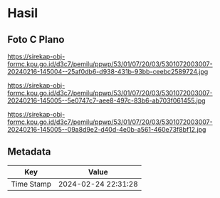 # Hasil

## Foto C Plano

https://sirekap-obj-formc.kpu.go.id/d3c7/pemilu/ppwp/53/01/07/20/03/5301072003007-20240216-145004--25af0db6-d938-431b-93bb-ceebc2589724.jpg

https://sirekap-obj-formc.kpu.go.id/d3c7/pemilu/ppwp/53/01/07/20/03/5301072003007-20240216-145005--5e0747c7-aee8-497c-83b6-ab703f061455.jpg

https://sirekap-obj-formc.kpu.go.id/d3c7/pemilu/ppwp/53/01/07/20/03/5301072003007-20240216-145005--09a8d9e2-d40d-4e0b-a561-460e73f8bf12.jpg


## Metadata

| Key        | Value               |
| ---------- | ------------------- |
| Time Stamp | 2024-02-24 22:31:28 |



